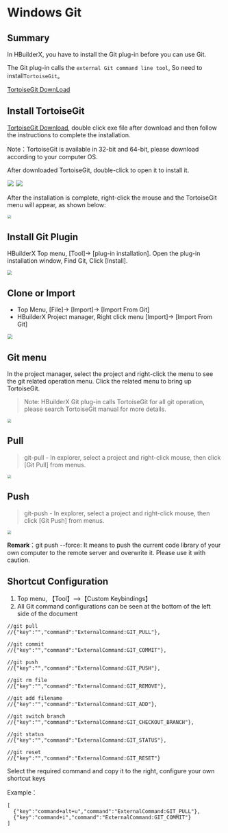 # Windows Git

## Summary

In HBuilderX, you have to install the Git plug-in before you can use Git. 

The Git plug-in calls the `external Git command line tool`, So need to install`TortoiseGit`。

[TortoiseGit DownLoad](https://tortoisegit.org/download/)

## Install TortoiseGit

[TortoiseGit Download](https://tortoisegit.org/download/), double click exe file after download and then follow the instructions to complete the installation.

Note：TortoiseGit is available in 32-bit and 64-bit, please download according to your computer OS.

After downloaded TortoiseGit, double-click to open it to install it.

<img src="/static/snapshots/tutorial/source_control/TortoiseGit1.png" style="zoom:90%; border: 1px solid #eee;" />

<img src="/static/snapshots/tutorial/source_control/TortoiseGit2.png" style="zoom:90%; border: 1px solid #eee;"/>

After the installation is complete, right-click the mouse and the TortoiseGit menu will appear, as shown below:

<img src="/static/snapshots/tutorial/source_control/TortoiseGit3.png" style="zoom:50%;border: 1px solid #eee;" />

## Install Git Plugin

HBuilderX Top menu, [Tool]-> [plug-in installation]. Open the plug-in installation window, Find Git, Click [Install].

<img src="/static/snapshots/tutorial/source_control/plugin_window_en.png" style="zoom:70%" />

## Clone or Import

- Top Menu, [File]-> [Import]-> [Import From Git]
- HBuilderX Project manager, Right click menu [Import]-> [Import From Git]

<img src="/static/snapshots/tutorial/source_control/git_windows_clone_en.png" style="zoom:70%;border: 1px solid #eee;" />

## Git menu

In the project manager, select the project and right-click the menu to see the git related operation menu. Click the related menu to bring up TortoiseGit.

> Note: HBuilderX Git plug-in calls TortoiseGit for all git operation, please search TortoiseGit manual for more details.

<img src="/static/snapshots/tutorial/source_control/git-new-show.png" style="zoom:50%; border: 1px solid #eee;" />

## Pull

> git-pull - In explorer, select a project and right-click mouse, then click [Git
>  Pull] from menus.

<img src="/static/snapshots/tutorial/source_control/git-new-pull-en.png" style="zoom:50%; border: 1px solid #eee;" />

## Push

> git-push - In explorer, select a project and right-click mouse, then click [Git
>  Push] from menus.

<img src="/static/snapshots/tutorial/source_control/git-new-push-en.png" style="zoom:50%; border: 1px solid #eee;" />

**Remark**：git push --force: It means to push the current code library of your own computer to the remote server and overwrite it. Please use it with caution.

## Shortcut Configuration

1. Top menu, 【Tool】-->【Custom Keybindings】
2. All Git command configurations can be seen at the bottom of the left side of the document

```
//git pull 
//{"key":"","command":"ExternalCommand:GIT_PULL"},  

//git commit 
//{"key":"","command":"ExternalCommand:GIT_COMMIT"},  

//git push  
//{"key":"","command":"ExternalCommand:GIT_PUSH"},  

//git rm file  
//{"key":"","command":"ExternalCommand:GIT_REMOVE"},  

//git add filename 
//{"key":"","command":"ExternalCommand:GIT_ADD"},  

//git switch branch  
//{"key":"","command":"ExternalCommand:GIT_CHECKOUT_BRANCH"}, 
 
//git status  
//{"key":"","command":"ExternalCommand:GIT_STATUS"},  

//git reset 
//{"key":"","command":"ExternalCommand:GIT_RESET"}
```

Select the required command and copy it to the right, configure your own shortcut keys

Example：

```
[  
  {"key":"command+alt+u","command":"ExternalCommand:GIT_PULL"},  
  {"key":"command+i","command":"ExternalCommand:GIT_COMMIT"}  
]
```
